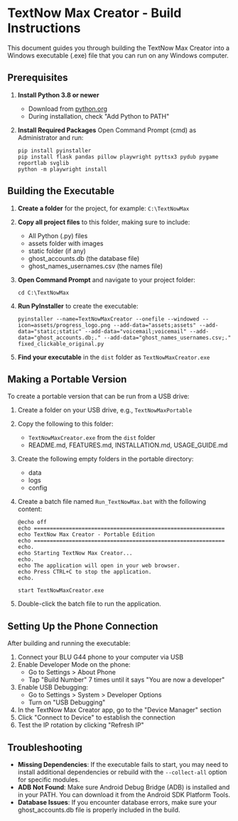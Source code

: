 # TextNow Max Creator - Build Instructions

This document guides you through building the TextNow Max Creator into a Windows executable (.exe) file that you can run on any Windows computer.

## Prerequisites

1. **Install Python 3.8 or newer**
   - Download from [python.org](https://www.python.org/downloads/)
   - During installation, check "Add Python to PATH"

2. **Install Required Packages**
   Open Command Prompt (cmd) as Administrator and run:
   ```
   pip install pyinstaller
   pip install flask pandas pillow playwright pyttsx3 pydub pygame reportlab svglib
   python -m playwright install
   ```

## Building the Executable

1. **Create a folder** for the project, for example: `C:\TextNowMax`

2. **Copy all project files** to this folder, making sure to include:
   - All Python (.py) files
   - assets folder with images
   - static folder (if any)
   - ghost_accounts.db (the database file)
   - ghost_names_usernames.csv (the names file)

3. **Open Command Prompt** and navigate to your project folder:
   ```
   cd C:\TextNowMax
   ```

4. **Run PyInstaller** to create the executable:
   ```
   pyinstaller --name=TextNowMaxCreator --onefile --windowed --icon=assets/progress_logo.png --add-data="assets;assets" --add-data="static;static" --add-data="voicemail;voicemail" --add-data="ghost_accounts.db;." --add-data="ghost_names_usernames.csv;." fixed_clickable_original.py
   ```

5. **Find your executable** in the `dist` folder as `TextNowMaxCreator.exe`

## Making a Portable Version

To create a portable version that can be run from a USB drive:

1. Create a folder on your USB drive, e.g., `TextNowMaxPortable`

2. Copy the following to this folder:
   - `TextNowMaxCreator.exe` from the `dist` folder
   - README.md, FEATURES.md, INSTALLATION.md, USAGE_GUIDE.md

3. Create the following empty folders in the portable directory:
   - data
   - logs
   - config

4. Create a batch file named `Run_TextNowMax.bat` with the following content:
   ```batch
   @echo off
   echo ============================================================
   echo TextNow Max Creator - Portable Edition
   echo ============================================================
   echo.
   echo Starting TextNow Max Creator...
   echo.
   echo The application will open in your web browser.
   echo Press CTRL+C to stop the application.
   echo.

   start TextNowMaxCreator.exe
   ```

5. Double-click the batch file to run the application.

## Setting Up the Phone Connection

After building and running the executable:

1. Connect your BLU G44 phone to your computer via USB
2. Enable Developer Mode on the phone:
   - Go to Settings > About Phone
   - Tap "Build Number" 7 times until it says "You are now a developer"
3. Enable USB Debugging:
   - Go to Settings > System > Developer Options
   - Turn on "USB Debugging"
4. In the TextNow Max Creator app, go to the "Device Manager" section
5. Click "Connect to Device" to establish the connection
6. Test the IP rotation by clicking "Refresh IP"

## Troubleshooting

- **Missing Dependencies**: If the executable fails to start, you may need to install additional dependencies or rebuild with the `--collect-all` option for specific modules.
- **ADB Not Found**: Make sure Android Debug Bridge (ADB) is installed and in your PATH. You can download it from the Android SDK Platform Tools.
- **Database Issues**: If you encounter database errors, make sure your ghost_accounts.db file is properly included in the build.